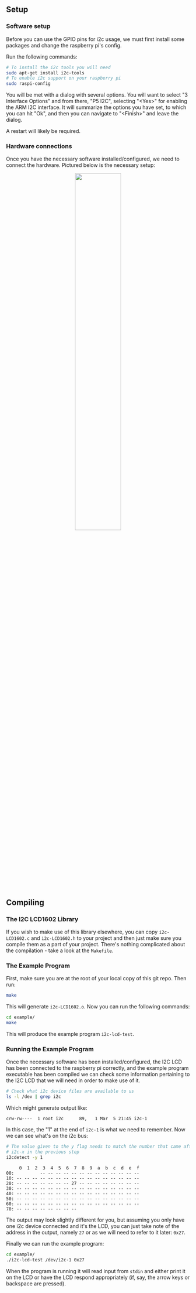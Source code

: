 ## Setup

### Software setup

Before you can use the GPIO pins for i2c usage, we must first install
some packages and change the raspberry pi's config.

Run the following commands:

```bash
# To install the i2c tools you will need
sudo apt-get install i2c-tools
# To enable i2c support on your raspberry pi
sudo raspi-config
```

You will be met with a dialog with several options. You will want to select "3
Interface Options" and from there, "P5 I2C", selecting "\<Yes\>" for enabling
the ARM I2C interface. It will summarize the options you have set, to which you
can hit "Ok", and then you can navigate to "\<Finish\>" and leave the dialog.

A restart will likely be required.

### Hardware connections

Once you have the necessary software installed/configured, we need to
connect the hardware. Pictured below is the necessary setup:

<p align="center">
  <img src="https://raw.githubusercontent.com/wiki/JSpeedie/embedded-scribbles/images/RaspberryPi-I2C-LCD1602.png" width="50%"/>
</p>


## Compiling

### The I2C LCD1602 Library

If you wish to make use of this library elsewhere, you can copy `i2c-LCD1602.c`
and `i2c-LCD1602.h` to your project and then just make sure you compile them
as a part of your project. There's nothing complicated about the compilation -
take a look at the `Makefile`.

### The Example Program

First, make sure you are at the root of your local copy of this git repo. Then
run:

```bash
make
```

This will generate `i2c-LCD1602.o`. Now you can run the following commands:

```bash
cd example/
make
```

This will produce the example program `i2c-lcd-test`.


### Running the Example Program

Once the necessary software has been installed/configured, the I2C LCD has been
connected to the raspberry pi correctly, and the example program executable has
been compiled we can check some information pertaining to the I2C LCD that we
will need in order to make use of it.

```bash
# Check what i2c device files are available to us
ls -l /dev | grep i2c
```

Which might generate output like:

```
crw-rw----  1 root i2c      89,   1 Mar  5 21:45 i2c-1
```

In this case, the "1" at the end of `i2c-1` is what we need to remember. Now
we can see what's on the i2c bus:

```bash
# The value given to the y flag needs to match the number that came after
# i2c-x in the previous step
i2cdetect -y 1
```
```
     0  1  2  3  4  5  6  7  8  9  a  b  c  d  e  f
00:          -- -- -- -- -- -- -- -- -- -- -- -- -- 
10: -- -- -- -- -- -- -- -- -- -- -- -- -- -- -- -- 
20: -- -- -- -- -- -- -- 27 -- -- -- -- -- -- -- -- 
30: -- -- -- -- -- -- -- -- -- -- -- -- -- -- -- -- 
40: -- -- -- -- -- -- -- -- -- -- -- -- -- -- -- -- 
50: -- -- -- -- -- -- -- -- -- -- -- -- -- -- -- -- 
60: -- -- -- -- -- -- -- -- -- -- -- -- -- -- -- -- 
70: -- -- -- -- -- -- -- --
```

The output may look slightly different for you, but assuming you only have one
i2c device connected and it's the LCD, you can just take note of the address in
the output, namely `27` or as we will need to refer to it later: `0x27`.

Finally we can run the example program:

```bash
cd example/
./i2c-lcd-test /dev/i2c-1 0x27
```

When the program is running it will read input from `stdin` and either print it
on the LCD or have the LCD respond appropriately (if, say, the arrow keys or
backspace are pressed).
